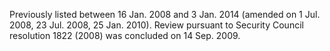  Previously listed between 16 Jan. 2008 and 3 Jan. 2014 (amended on 1 Jul. 
2008, 23 Jul. 2008, 25 Jan. 2010). Review pursuant to Security Council 
resolution 1822 (2008) was concluded on 14 Sep. 2009. 
